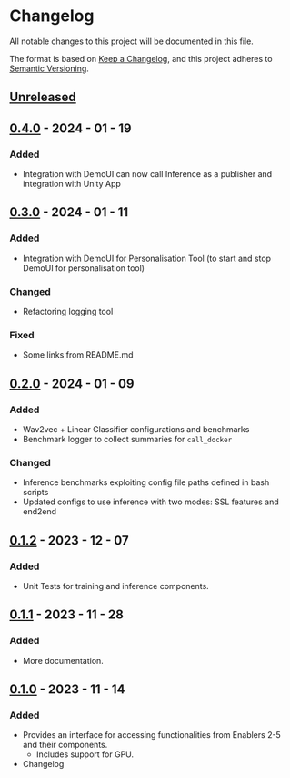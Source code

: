 # Changelog

All notable changes to this project will be documented in this file.

The format is based on [Keep a Changelog](https://keepachangelog.com/en/1.0.0/),
and this project adheres to [Semantic Versioning](https://semver.org/spec/v2.0.0.html).

## [Unreleased]
## [0.4.0] - 2024 - 01 - 19
### Added 
- Integration with DemoUI can now call Inference as a publisher and integration with Unity App

## [0.3.0] - 2024 - 01 - 11

### Added

- Integration with DemoUI for Personalisation Tool (to start and stop DemoUI for personalisation tool)

### Changed

- Refactoring logging tool

### Fixed 
- Some links from README.md

## [0.2.0] - 2024 - 01 - 09

### Added

- Wav2vec + Linear Classifier configurations and benchmarks
- Benchmark logger to collect summaries for `call_docker`

### Changed

- Inference benchmarks exploiting config file paths defined in bash scripts
- Updated configs to use inference with two modes: SSL features and end2end

## [0.1.2] - 2023 - 12 - 07

### Added

- Unit Tests for training and inference components.

## [0.1.1] - 2023 - 11 - 28

### Added

- More documentation.

## [0.1.0] - 2023 - 11 - 14

### Added

- Provides an interface for accessing functionalities from Enablers 2-5 and their components.
    - Includes support for GPU.
- Changelog

<!-- 
Example of Categories to use in each release

### Added
- Just an example of how to use changelog.

### Changed
- Just an example of how to use changelog.

### Fixed
- Just an example of how to use changelog.

### Removed
- Just an example of how to use changelog.

### Deprecated
- Just an example of how to use changelog. -->


[unreleased]: https://github.com/um-xr2learn-enablers/XR2Learn-CLI/compare/v0.3.0...master

[0.1.0]: https://github.com/um-xr2learn-enablers/XR2Learn-CLI/releases/tag/v0.1.0

[0.1.1]: https://github.com/um-xr2learn-enablers/XR2Learn-CLI/releases/tag/v0.1.1

[0.1.2]: https://github.com/um-xr2learn-enablers/XR2Learn-CLI/releases/tag/v0.1.2

[0.2.0]: https://github.com/um-xr2learn-enablers/XR2Learn-CLI/releases/tag/v0.2.0

[0.3.0]: https://github.com/um-xr2learn-enablers/XR2Learn-CLI/releases/tag/v0.3.0

[0.4.0]: https://github.com/um-xr2learn-enablers/XR2Learn-CLI/releases/tag/v0.4.0